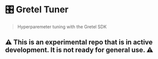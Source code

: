# 🎛️ Gretel Tuner
> Hyperparemeter tuning with the Gretel SDK

## ⚠️ This is an experimental repo that is in active development. It is not ready for general use. ⚠️